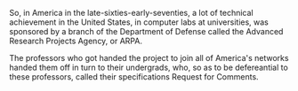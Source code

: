 So, in America in the late-sixties-early-seventies, a lot of technical achievement in the United States, in computer labs at universities, was sponsored by a branch of the Department of Defense called the Advanced Research Projects Agency, or ARPA.

The professors who got handed the project to join all of America's networks handed them off in turn to their undergrads, who, so as to be defereantial to these professors, called their specifications Request for Comments.
